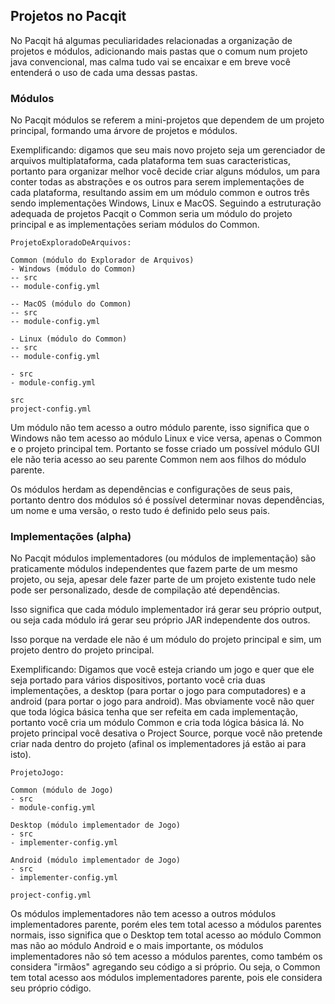 ## Projetos no Pacqit
No Pacqit há algumas peculiaridades relacionadas a organização de projetos e módulos,
adicionando mais pastas que o comum num projeto java convencional, mas calma tudo vai 
se encaixar e em breve você entenderá o uso de cada uma dessas pastas.

### Módulos
No Pacqit módulos se referem a mini-projetos que dependem de um projeto principal, formando
uma árvore de projetos e módulos.

Exemplificando: digamos que seu mais novo projeto seja um gerenciador de arquivos multiplataforma,
cada plataforma tem suas caracteristicas, portanto para organizar melhor você decide criar alguns
módulos, um para conter todas as abstrações e os outros para serem implementações de cada
plataforma, resultando assim em um módulo common e outros três sendo implementações Windows, Linux e MacOS.
Seguindo a estruturação adequada de projetos Pacqit o Common seria um módulo do projeto principal 
e as implementações seriam módulos do Common.
```
ProjetoExploradoDeArquivos:

Common (módulo do Explorador de Arquivos)
- Windows (módulo do Common)
-- src
-- module-config.yml

-- MacOS (módulo do Common)
-- src
-- module-config.yml

- Linux (módulo do Common)
-- src
-- module-config.yml

- src
- module-config.yml

src
project-config.yml
```

Um módulo não tem acesso a outro módulo parente, isso significa que o Windows não tem acesso 
ao módulo Linux e vice versa, apenas o Common e o projeto principal tem. Portanto se fosse criado 
um possível módulo GUI ele não teria acesso ao seu parente Common nem aos filhos do módulo parente.

Os módulos herdam as dependências e configurações de seus pais, portanto dentro dos módulos só é 
possível determinar novas dependências, um nome e uma versão, o resto tudo é definido pelo seus pais.

### Implementações (alpha)
No Pacqit módulos implementadores (ou módulos de implementação) são praticamente módulos independentes
que fazem parte de um mesmo projeto, ou seja, apesar dele fazer parte de um projeto existente tudo nele pode ser personalizado,
desde de compilação até dependências.

Isso significa que cada módulo implementador irá gerar seu próprio output, ou seja cada módulo irá gerar seu próprio JAR
independente dos outros.

Isso porque na verdade ele não é um módulo do projeto principal e sim, um projeto dentro do projeto principal.

Exemplificando:
Digamos que você esteja criando um jogo e quer que ele seja portado para vários dispositivos, portanto
você cria duas implementações, a desktop (para portar o jogo para computadores) e a android (para portar o jogo para android).
Mas obviamente você não quer que toda lógica básica tenha que ser refeita em cada implementação,
portanto você cria um módulo Common e cria toda lógica básica lá. No projeto principal você desativa 
o Project Source, porque você não pretende criar nada dentro do projeto (afinal os implementadores já estão ai para isto).

```
ProjetoJogo:

Common (módulo de Jogo)
- src
- module-config.yml

Desktop (módulo implementador de Jogo)
- src
- implementer-config.yml

Android (módulo implementador de Jogo)
- src
- implementer-config.yml

project-config.yml
```

Os módulos implementadores não tem acesso a outros módulos implementadores parente, porém
eles tem total acesso a módulos parentes normais, isso significa que o Desktop tem total acesso
ao módulo Common mas não ao módulo Android e o mais importante, os módulos implementadores não só
tem acesso a módulos parentes, como também os considera "irmãos" agregando seu código a si próprio.
Ou seja, o Common tem total acesso aos módulos implementadores parente, pois ele considera seu próprio código.